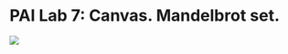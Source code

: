 
# PAI Lab 7: Canvas. Mandelbrot set. 

![](https://github.com/ULL-ESIT-PAI-2022-2023/2022-2023-pai-p07-canvas-mandelbrot-alu0101444741/blob/main/www/Mandelbrot.PNG)